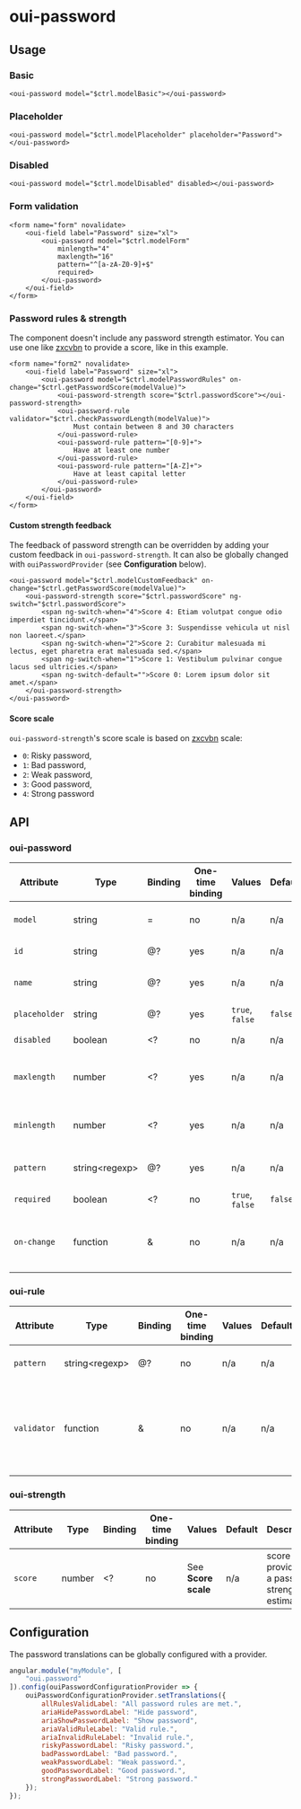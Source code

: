 # oui-password

<component-status cx-design="complete" ux="rc"></component-status>

## Usage

### Basic

```html:preview
<oui-password model="$ctrl.modelBasic"></oui-password>
```

### Placeholder

```html:preview
<oui-password model="$ctrl.modelPlaceholder" placeholder="Password"></oui-password>
```

### Disabled

```html:preview
<oui-password model="$ctrl.modelDisabled" disabled></oui-password>
```

### Form validation

```html:preview
<form name="form" novalidate>
    <oui-field label="Password" size="xl">
        <oui-password model="$ctrl.modelForm" 
            minlength="4"
            maxlength="16"
            pattern="^[a-zA-Z0-9]+$"
            required>
        </oui-password>
    </oui-field>
</form>
```

### Password rules & strength

<oui-message type="warning">
    The component doesn't include any password strength estimator. You can use one like <a href="https://github.com/dropbox/zxcvbn">zxcvbn</a> to provide a score, like in this example.
</oui-message>

```html:preview
<form name="form2" novalidate>
    <oui-field label="Password" size="xl">
        <oui-password model="$ctrl.modelPasswordRules" on-change="$ctrl.getPasswordScore(modelValue)">
            <oui-password-strength score="$ctrl.passwordScore"></oui-password-strength>
            <oui-password-rule validator="$ctrl.checkPasswordLength(modelValue)">
                Must contain between 8 and 30 characters
            </oui-password-rule>
            <oui-password-rule pattern="[0-9]+">
                Have at least one number
            </oui-password-rule>
            <oui-password-rule pattern="[A-Z]+">
                Have at least capital letter
            </oui-password-rule>
        </oui-password>
    </oui-field>
</form>
```

#### Custom strength feedback

The feedback of password strength can be overridden by adding your custom feedback in `oui-password-strength`.
It can also be globally changed with `ouiPasswordProvider` (see **Configuration** below).

```html:preview
<oui-password model="$ctrl.modelCustomFeedback" on-change="$ctrl.getPasswordScore(modelValue)">
    <oui-password-strength score="$ctrl.passwordScore" ng-switch="$ctrl.passwordScore">
        <span ng-switch-when="4">Score 4: Etiam volutpat congue odio imperdiet tincidunt.</span>
        <span ng-switch-when="3">Score 3: Suspendisse vehicula ut nisl non laoreet.</span>
        <span ng-switch-when="2">Score 2: Curabitur malesuada mi lectus, eget pharetra erat malesuada sed.</span>
        <span ng-switch-when="1">Score 1: Vestibulum pulvinar congue lacus sed ultricies.</span>
        <span ng-switch-default="">Score 0: Lorem ipsum dolor sit amet.</span>
    </oui-password-strength>
</oui-password>
```

#### Score scale

`oui-password-strength`'s score scale is based on <a href="https://github.com/dropbox/zxcvbn#usage">zxcvbn</a> scale:

* `0`: Risky password,
* `1`: Bad password,
* `2`: Weak password,
* `3`: Good password,
* `4`: Strong password

## API

### oui-password

| Attribute     | Type                  | Binding   | One-time binding  | Values                | Default   | Description
| ----          | ----                  | ----      | ----              | ----                  | ----      | ----
| `model`       | string                | =         | no                | n/a                   | n/a       | model bound to component
| `id`          | string                | @?        | yes               | n/a                   | n/a       | id attribute of the input
| `name`        | string                | @?        | yes               | n/a                   | n/a       | name attritebu of the input
| `placeholder` | string                | @?        | yes               | `true`, `false`       | `false`   | placeholder text
| `disabled`    | boolean               | <?        | no                | n/a                   | n/a       | disabled flag
| `maxlength`   | number                | <?        | yes               | n/a                   | n/a       | max length of the model value
| `minlength`   | number                | <?        | yes               | n/a                   | n/a       | min length of the model value
| `pattern`     | string&lt;regexp&gt;  | @?        | yes               | n/a                   | n/a       | pattern of the model value
| `required`    | boolean               | <?        | no                | `true`, `false`       | `false`   | required flag
| `on-change`   | function              | &         | no                | n/a                   | n/a       | handler triggered when value has changed

### oui-rule

| Attribute     | Type                  | Binding   | One-time binding  | Values                | Default   | Description
| ----          | ----                  | ----      | ----              | ----                  | ----      | ----
| `pattern`     | string&lt;regexp&gt;  | @?        | no                | n/a                   | n/a       | pattern of the model value
| `validator`   | function              | &         | no                | n/a                   | n/a       | validator function to test the password value; should return a boolean

### oui-strength

| Attribute     | Type                  | Binding   | One-time binding  | Values                | Default   | Description
| ----          | ----                  | ----      | ----              | ----                  | ----      | ----
| `score`       | number                | <?        | no                | See **Score scale**   | n/a       | score provided by a password strength estimator

## Configuration

The password translations can be globally configured with a provider.

```js
angular.module("myModule", [
    "oui.password"
]).config(ouiPasswordConfigurationProvider => {
    ouiPasswordConfigurationProvider.setTranslations({
        allRulesValidLabel: "All password rules are met.",
        ariaHidePasswordLabel: "Hide password",
        ariaShowPasswordLabel: "Show password",
        ariaValidRuleLabel: "Valid rule.",
        ariaInvalidRuleLabel: "Invalid rule.",
        riskyPasswordLabel: "Risky password.",
        badPasswordLabel: "Bad password.",
        weakPasswordLabel: "Weak password.",
        goodPasswordLabel: "Good password.",
        strongPasswordLabel: "Strong password."
    });
});
```
